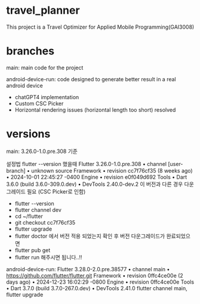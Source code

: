 # travel_planner

This project is a Travel Optimizer for Applied Mobile Programming(GAI3008)

# branches

main: main code for the project

android-device-run: code designed to generate better result in a real android device 
- chatGPT4 implementation
- Custom CSC Picker
- Horizontal rendering issues (horizontal length too short) resolved

# versions

main: 3.26.0-1.0.pre.308 기준


설정법
flutter --version 했을때
Flutter 3.26.0-1.0.pre.308 • channel [user-branch] • unknown source
Framework • revision cc7f76cf35 (8 weeks ago) • 2024-10-01 22:45:27 -0400
Engine • revision e0f049d692
Tools • Dart 3.6.0 (build 3.6.0-309.0.dev) • DevTools 2.40.0-dev.2
이 버전과 다른 경우 다운그레이드 필요 (CSC Picker로 인함)


- flutter --version
- flutter channel dev
- cd ~/flutter
- git checkout cc7f76cf35
- flutter upgrade
- flutter doctor 에서 버전 적용 되었는지 확인 후 버전 다운그레이드가 완료되었으면
- flutter pub get
- flutter run
해주시면 됩니다..!!


android-device-run: Flutter 3.28.0-2.0.pre.38577 • channel main • https://github.com/flutter/flutter.git
Framework • revision 0ffc4ce00e (2 days ago) • 2024-12-23 16:02:29 -0800
Engine • revision 0ffc4ce00e
Tools • Dart 3.7.0 (build 3.7.0-267.0.dev) • DevTools 2.41.0
flutter channel main, flutter upgrade



